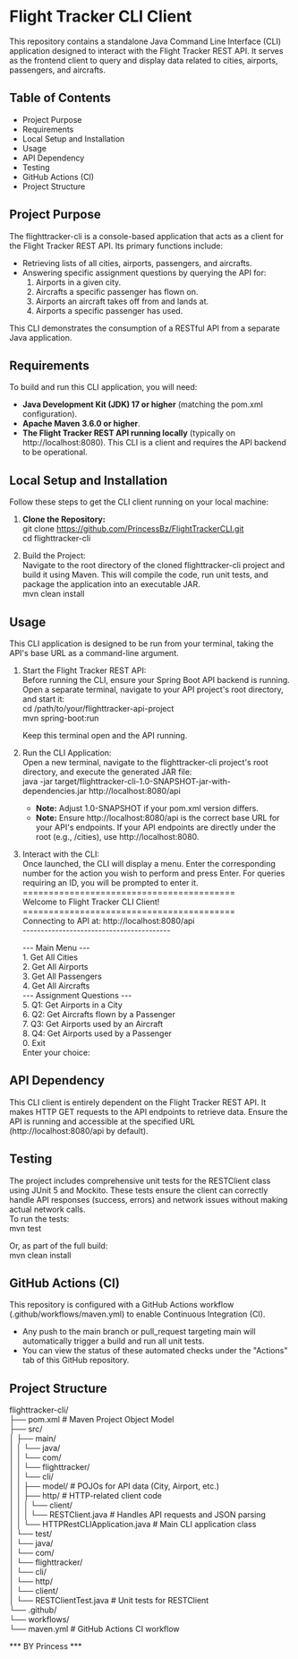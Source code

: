 # **Flight Tracker CLI Client**

This repository contains a standalone Java Command Line Interface (CLI) application designed to interact with the Flight Tracker REST API. It serves as the frontend client to query and display data related to cities, airports, passengers, and aircrafts.

## **Table of Contents**

* Project Purpose
* Requirements 
* Local Setup and Installation  
* Usage  
* API Dependency 
* Testing 
* GitHub Actions (CI)
* Project Structure

## **Project Purpose**

The flighttracker-cli is a console-based application that acts as a client for the Flight Tracker REST API. Its primary functions include:

* Retrieving lists of all cities, airports, passengers, and aircrafts.  
* Answering specific assignment questions by querying the API for:  
  1. Airports in a given city.  
  2. Aircrafts a specific passenger has flown on.  
  3. Airports an aircraft takes off from and lands at.  
  4. Airports a specific passenger has used.

This CLI demonstrates the consumption of a RESTful API from a separate Java application.

## **Requirements**

To build and run this CLI application, you will need:

* **Java Development Kit (JDK) 17 or higher** (matching the pom.xml configuration).  
* **Apache Maven 3.6.0 or higher**.  
* **The Flight Tracker REST API running locally** (typically on http://localhost:8080). This CLI is a client and requires the API backend to be operational.

## **Local Setup and Installation**

Follow these steps to get the CLI client running on your local machine:

1. **Clone the Repository:**  
   git clone https://github.com/PrincessBz/FlightTrackerCLI.git  
   cd flighttracker-cli

2. Build the Project:  
   Navigate to the root directory of the cloned flighttracker-cli project and build it using Maven. This will compile the code, run unit tests, and package the application into an executable JAR.  
   mvn clean install

## **Usage**

This CLI application is designed to be run from your terminal, taking the API's base URL as a command-line argument.

1. Start the Flight Tracker REST API:  
   Before running the CLI, ensure your Spring Boot API backend is running. Open a separate terminal, navigate to your API project's root directory, and start it:  
   cd /path/to/your/flighttracker-api-project  
   mvn spring-boot:run

   Keep this terminal open and the API running.  
2. Run the CLI Application:  
   Open a new terminal, navigate to the flighttracker-cli project's root directory, and execute the generated JAR file:  
   java \-jar target/flighttracker-cli-1.0-SNAPSHOT-jar-with-dependencies.jar http://localhost:8080/api

   * **Note:** Adjust 1.0-SNAPSHOT if your pom.xml version differs.  
   * **Note:** Ensure http://localhost:8080/api is the correct base URL for your API's endpoints. If your API endpoints are directly under the root (e.g., /cities), use http://localhost:8080.  
3. Interact with the CLI:  
   Once launched, the CLI will display a menu. Enter the corresponding number for the action you wish to perform and press Enter. For queries requiring an ID, you will be prompted to enter it.  
   \=========================================  
     Welcome to Flight Tracker CLI Client\!  
   \=========================================  
   Connecting to API at: http://localhost:8080/api  
   \-----------------------------------------

   \--- Main Menu \---  
   1\. Get All Cities  
   2\. Get All Airports  
   3\. Get All Passengers  
   4\. Get All Aircrafts  
   \--- Assignment Questions \---  
   5\. Q1: Get Airports in a City  
   6\. Q2: Get Aircrafts flown by a Passenger  
   7\. Q3: Get Airports used by an Aircraft  
   8\. Q4: Get Airports used by a Passenger  
   0\. Exit  
   Enter your choice:

## **API Dependency**

This CLI client is entirely dependent on the Flight Tracker REST API. It makes HTTP GET requests to the API endpoints to retrieve data. Ensure the API is running and accessible at the specified URL (http://localhost:8080/api by default).

## **Testing**

The project includes comprehensive unit tests for the RESTClient class using JUnit 5 and Mockito. These tests ensure the client can correctly handle API responses (success, errors) and network issues without making actual network calls.  
To run the tests:  
mvn test

Or, as part of the full build:  
mvn clean install

## **GitHub Actions (CI)**

This repository is configured with a GitHub Actions workflow (.github/workflows/maven.yml) to enable Continuous Integration (CI).

* Any push to the main branch or pull\_request targeting main will automatically trigger a build and run all unit tests.  
* You can view the status of these automated checks under the "Actions" tab of this GitHub repository.

## **Project Structure**

flighttracker-cli/  
├── pom.xml                                  \# Maven Project Object Model  
├── src/  
│   ├── main/  
│   │   └── java/  
│   │       └── com/  
│   │           └── flighttracker/  
│   │               └── cli/  
│   │                   ├── model/           \# POJOs for API data (City, Airport, etc.)  
│   │                   ├── http/            \# HTTP-related client code  
│   │                   │   └── client/  
│   │                   │       └── RESTClient.java \# Handles API requests and JSON parsing  
│   │                   └── HTTPRestCLIApplication.java \# Main CLI application class  
│   └── test/  
│       └── java/  
│           └── com/  
│               └── flighttracker/  
│                   └── cli/  
│                       └── http/  
│                           └── client/  
│                               └── RESTClientTest.java \# Unit tests for RESTClient  
└── .github/  
    └── workflows/  
        └── maven.yml                        \# GitHub Actions CI workflow  

*** BY Princess ***

